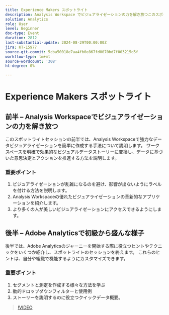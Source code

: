 ```yaml
---
title: Experience Makers スポットライト
description: Analysis Workspace でビジュアライゼーションの力を解き放つこのスポットライトセッションの前半では、Judolene がAnalysis Workspaceで強力なデータビジュアライゼーションを簡単に作成する手法を紹介します。 ワークスペースを明確で効果的なビジュアルデータストーリーに変換し、データに基づいた意思決定とアクションを推進する方法を説明します。  1.混乱を避ける方法と、影響を考慮してビジュアライゼーションにラベルを付ける方法を説明します。 2. Analysis Workspaceの優れたビジュアライゼーションの革新的なアプリケーションを探索します。 3.より多くの人が美しいビジュアライゼーションにアクセスできるようにする。 初級としてAdobe Analyticsで活躍 Katie は、Adobe Analyticsのジャーニーを開始する際に使用できるクイックヒントとテクニックについて話し合い、スポットライトセッションを終了します。 これらのヒントは、自分や組織で機能するようにカスタマイズできます。 1. セグメントと測定を作成する様々な方法について説明します 2. 動的ドロップダウンフィルターと使用例 3. ストーリーを説明するのに役立つクイックデータ概要。
solution: Analytics
role: User
level: Beginner
doc-type: Event
duration: 2812
last-substantial-update: 2024-08-29T00:00:00Z
jira: KT-15977
source-git-commit: 5cba50018e7aa4fb0e867fd0070bd7f003215d5f
workflow-type: tm+mt
source-wordcount: '308'
ht-degree: 0%

---
```



# Experience Makers スポットライト

## 前半 – Analysis Workspaceでビジュアライゼーションの力を解き放つ

このスポットライトセッションの前半では、Analysis Workspaceで強力なデータビジュアライゼーションを簡単に作成する手法について説明します。 ワークスペースを明確で効果的なビジュアルデータストーリーに変換し、データに基づいた意思決定とアクションを推進する方法を説明します。

### 重要ポイント

1. ビジュアライゼーションが乱雑になるのを避け、影響が出ないようにラベルを付ける方法を説明します。
2. Analysis Workspaceの優れたビジュアライゼーションの革新的なアプリケーションを紹介します。
3. より多くの人が美しいビジュアライゼーションにアクセスできるようにします。

## 後半 – Adobe Analyticsで初級から盛んな様子

後半では、Adobe Analyticsのジャーニーを開始する際に役立つヒントやテクニックをいくつか紹介し、スポットライトのセッションを終えます。 これらのヒントは、自分や組織で機能するようにカスタマイズできます。

### 重要ポイント

1. セグメントと測定を作成する様々な方法を学ぶ
2. 動的ドロップダウンフィルターと使用例
3. ストーリーを説明するのに役立つクイックデータ概要。

>[!VIDEO](https://video.tv.adobe.com/v/3432749/?learn=on)
